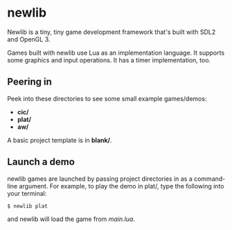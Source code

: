 # newlib

Newlib is a tiny, tiny game development framework that's built with SDL2 and OpenGL 3. 

Games built with newlib use Lua as an implementation language. It supports some graphics and input operations. It has a timer implementation, too.

## Peering in

Peek into these directories to see some small example games/demos:

- **cic/**
- **plat/**
- **aw/**

A basic project template is in **blank/**.

## Launch a demo

newlib games are launched by passing project directories in as a command-line argument. For example, to play the demo in plat/, type the following into your terminal:

`$ newlib plat`

and newlib will load the game from *main.lua*.
